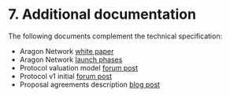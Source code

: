 # 7. Additional documentation

The following documents complement the technical specification:

- Aragon Network [white paper](https://github.com/aragon/whitepaper)
- Aragon Network [launch phases](https://forum.aragon.org/t/aragon-network-launch-phases-and-target-dates)
- Protocol valuation model [forum post](https://forum.aragon.org/t/ant-demand-modeling-framework/1389)
- Protocol v1 initial [forum post](https://forum.aragon.org/t/aragon-protocol-v1/691)
- Proposal agreements description [blog post](https://blog.aragon.one/proposal-agreements-and-the-aragon-protocol/)
